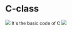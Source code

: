 # C-class
<img src="https://capsule-render.vercel.app/api?type=waving&color=BDBDC8&height=150&section=header" />
It's the basic code of C
<img src="https://capsule-render.vercel.app/api?type=waving&color=BDBDC8&height=150&section=footer" />
